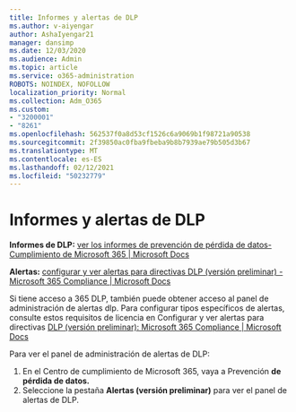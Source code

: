```yaml
---
title: Informes y alertas de DLP
ms.author: v-aiyengar
author: AshaIyengar21
manager: dansimp
ms.date: 12/03/2020
ms.audience: Admin
ms.topic: article
ms.service: o365-administration
ROBOTS: NOINDEX, NOFOLLOW
localization_priority: Normal
ms.collection: Adm_O365
ms.custom:
- "3200001"
- "8261"
ms.openlocfilehash: 562537f0a8d53cf1526c6a9069b1f98721a90538
ms.sourcegitcommit: 2f39850ac0fba9fbeba9b8b7939ae79b505d3b67
ms.translationtype: MT
ms.contentlocale: es-ES
ms.lasthandoff: 02/12/2021
ms.locfileid: "50232779"
---
```

# <a name="dlp-reporting-and-alerts"></a>Informes y alertas de DLP

**Informes de DLP:** [ver los informes de prevención de pérdida de datos- Cumplimiento de Microsoft 365 | Microsoft Docs](https://docs.microsoft.com/microsoft-365/compliance/view-the-dlp-reports?view=o365-worldwide&preserve-view=true)

**Alertas:** [configurar y ver alertas para directivas DLP (versión preliminar) - Microsoft 365 Compliance | Microsoft Docs](https://docs.microsoft.com/microsoft-365/compliance/dlp-configure-view-alerts-policies?view=o365-worldwide&preserve-view=true)

 Si tiene acceso a 365 DLP, también puede obtener acceso al panel de administración de alertas dlp.  Para configurar tipos específicos de alertas, consulte estos requisitos de licencia en Configurar y ver alertas para directivas [DLP (versión preliminar): Microsoft 365 Compliance | Microsoft Docs](https://docs.microsoft.com/microsoft-365/compliance/dlp-configure-view-alerts-policies?view=o365-worldwide#licensing-for-alert-configuration-options&preserve-view=true)

Para ver el panel de administración de alertas de DLP:

1. En el Centro de cumplimiento de Microsoft 365, vaya a Prevención **de pérdida de datos.**
1. Seleccione la pestaña **Alertas (versión preliminar)** para ver el panel de alertas de DLP.